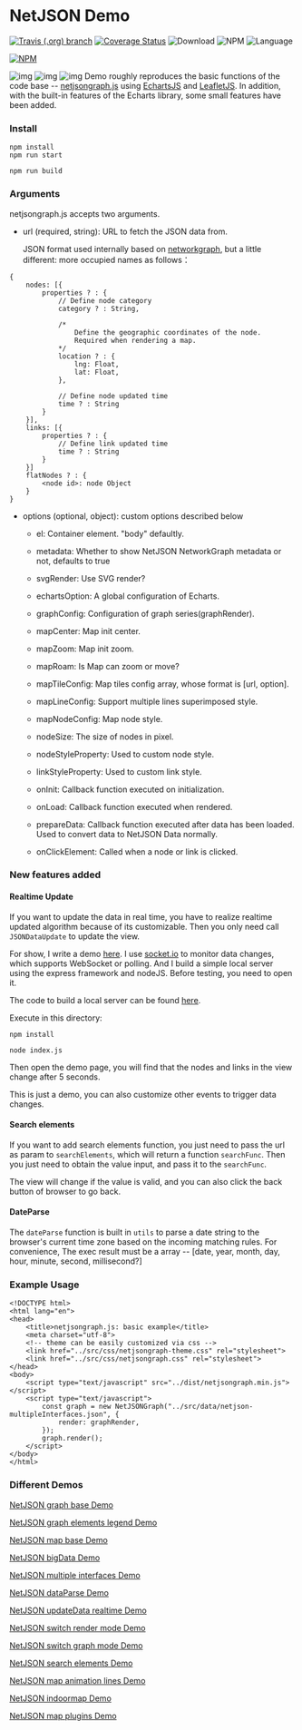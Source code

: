# NetJSON Demo

[![Travis (.org) branch](https://img.shields.io/travis/kutugu/netjsondemo/master.svg)](https://travis-ci.org/KuTuGu/NetJSONDemo)
[![Coverage Status](https://coveralls.io/repos/github/KuTuGu/NetJSONDemo/badge.svg?branch=master)](https://coveralls.io/github/KuTuGu/NetJSONDemo?branch=master)
![Download](https://img.shields.io/npm/dt/npm-test-publish-netjsondemo.svg)
![NPM](https://img.shields.io/npm/v/npm-test-publish-netjsondemo.svg)
![Language](https://img.shields.io/badge/language-javascript-orange.svg)
       
[![NPM](https://nodei.co/npm/npm-test-publish-netjsondemo.png)](https://nodei.co/npm/npm-test-publish-netjsondemo/)
         
![img](/examples/data/netjsongraph.png)
![img](/examples/data/netjsonmap.png)
![img](/examples/data/netjsonindoormap.png)
Demo roughly reproduces the basic functions of the code base -- [netjsongraph.js](https://github.com/netjson/netjsongraph.js) using [EchartsJS](https://github.com/apache/incubator-echarts) and [LeafletJS](https://github.com/Leaflet/Leaflet). In addition, with the built-in features of the Echarts library, some small features have been added.

### Install

```
npm install
npm run start

npm run build
```

### Arguments

netjsongraph.js accepts two arguments.

- url (required, string): URL to fetch the JSON data from. 
               
	JSON format used internally based on [networkgraph](http://netjson.org/rfc.html#rfc.section.4), but a little different: more occupied names as follows：
```JS
{
    nodes: [{
        properties ? : {
            // Define node category
            category ? : String,
            
            /* 
                Define the geographic coordinates of the node.
                Required when rendering a map.
            */
            location ? : {
                lng: Float,
                lat: Float,
            },

            // Define node updated time
            time ? : String
        }
    }],
    links: [{
        properties ? : {
            // Define link updated time
            time ? : String
        }
    }]
    flatNodes ? : {
        <node id>: node Object
    }  
}
```

- options (optional, object): custom options described below
    - el: Container element. "body" defaultly.
    - metadata: Whether to show NetJSON NetworkGraph metadata or not, defaults to true
    - svgRender: Use SVG render?

    - echartsOption: A global configuration of Echarts.

    - graphConfig: Configuration of graph series(graphRender).

    - mapCenter: Map init center.
    - mapZoom: Map init zoom.
    - mapRoam: Is Map can zoom or move?
    - mapTileConfig: Map tiles config array, whose format is [url, option].
    - mapLineConfig: Support multiple lines superimposed style.
    - mapNodeConfig: Map node style.      
    
    - nodeSize: The size of nodes in pixel.
    - nodeStyleProperty: Used to custom node style.
    - linkStyleProperty: Used to custom link style.

    - onInit: Callback function executed on initialization.
    - onLoad: Callback function executed when rendered.
    - prepareData: Callback function executed after data has been loaded. Used to convert data to NetJSON Data normally.
    - onClickElement: Called when a node or link is clicked.

### New features added

#### Realtime Update

If you want to update the data in real time, you have to realize realtime updated algorithm because of its customizable.
Then you only need call `JSONDataUpdate` to update the view.

For show, I write a demo [here](https://kutugu.github.io/NetJSONDemo/examples/netjson-updateData.html).
I use [socket.io](https://socket.io/) to monitor data changes, which supports WebSocket or polling. 
And I build a simple local server using the express framework and nodeJS. Before testing, you need to open it. 

The code to build a local server can be found [here](https://github.com/KuTuGu/NetJSONDemo/tree/master/examples/data/netjsonnode/).

Execute in this directory:

```
npm install

node index.js
```

Then open the demo page, you will find that the nodes and links in the view change after 5 seconds.

This is just a demo, you can also customize other events to trigger data changes.

#### Search elements

If you want to add search elements function, you just need to pass the url as param to `searchElements`, which will return a function `searchFunc`.
Then you just need to obtain the value input, and pass it to the `searchFunc`.

The view will change if the value is valid, and you can also click the back button of browser to go back.

#### DateParse

The `dateParse` function is built in `utils` to parse a date string to the browser's current time zone based on the incoming matching rules.
For convenience, The exec result must be a array -- [date, year, month, day, hour, minute, second, millisecond?]

### Example Usage

```
<!DOCTYPE html>
<html lang="en">
<head>
    <title>netjsongraph.js: basic example</title>
    <meta charset="utf-8">
    <!-- theme can be easily customized via css -->
    <link href="../src/css/netjsongraph-theme.css" rel="stylesheet">
    <link href="../src/css/netjsongraph.css" rel="stylesheet">
</head>
<body>
    <script type="text/javascript" src="../dist/netjsongraph.min.js"></script>
    <script type="text/javascript">
        const graph = new NetJSONGraph("../src/data/netjson-multipleInterfaces.json", {
            render: graphRender,
        });
        graph.render();
    </script>
</body>
</html>
```

### Different Demos

[NetJSON graph base Demo](https://kutugu.github.io/NetJSONDemo/examples/netjsongraph.html)

[NetJSON graph elements legend Demo](https://kutugu.github.io/NetJSONDemo/examples/netjsongraph-elementsLegend.html)
     
[NetJSON map base Demo](https://kutugu.github.io/NetJSONDemo/examples/netjsonmap.html)
         
[NetJSON bigData Demo](https://kutugu.github.io/NetJSONDemo/examples/netjson-bigData.html)
         
[NetJSON multiple interfaces Demo](https://kutugu.github.io/NetJSONDemo/examples/netjson-multipleInterfaces.html)       

[NetJSON dataParse Demo](https://kutugu.github.io/NetJSONDemo/examples/netjson-dateParse.html)

[NetJSON updateData realtime Demo](https://kutugu.github.io/NetJSONDemo/examples/netjson-updateData.html)

[NetJSON switch render mode Demo](https://kutugu.github.io/NetJSONDemo/examples/netjson-switchRenderMode.html)

[NetJSON switch graph mode Demo](https://kutugu.github.io/NetJSONDemo/examples/netjson-switchGraphMode.html)

[NetJSON search elements Demo](https://kutugu.github.io/NetJSONDemo/examples/netjson-searchElements.html)

[NetJSON map animation lines Demo](https://kutugu.github.io/NetJSONDemo/examples/netjsonmap-animation.html)

[NetJSON indoormap Demo](https://kutugu.github.io/NetJSONDemo/examples/netjsonmap-indoormap.html)

[NetJSON map plugins Demo](https://kutugu.github.io/NetJSONDemo/examples/netjsonmap-plugins.html)


